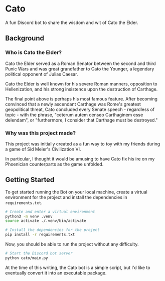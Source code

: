 # Cato

A fun Discord bot to share the wisdom and wit of Cato the Elder.

## Background

### Who is Cato the Elder?

Cato the Elder served as a Roman Senator between the second and third Punic
Wars and was great grandfather to Cato the Younger, a legendary political
opponent of Julias Caesar.

Cato the Elder is well known for his severe Roman manners, opposition to
Hellenization, and his strong insistence upon the destruction of
Carthage.

The final point above is perhaps his most famous feature.  After becoming
convinced that a newly ascendant Carthage was Rome's greatest geopolitical
threat, Cato concluded every Senate speech - regardless of topic - with the
phrase, "ceterum autem censeo Carthaginem esse delendam", or "furthermore, I
consider that Carthage must be destroyed."

### Why was this project made?

This project was initially created as a fun way to toy with my friends during a
game of Sid Meier's Civilization VI.

In particular, I thought it would be amusing to have Cato fix his ire on my
Phoenician counterparts as the game unfolded.

## Getting Started

To get started running the Bot on your local machine, create a virtual
environment for the project and install the dependencies in
`requirements.txt`.

```bash
# Create and enter a virtual environment
python3 -m venv .venv
source activate ./.venv/bin/activate

# Install the dependencies for the project
pip install -r requirements.txt
```

Now, you should be able to run the project without any difficulty.

```bash
# Start the Discord bot server
python cato/main.py
```

At the time of this writing, the Cato bot is a simple script, but I'd
like to eventually convert it into an executable package.